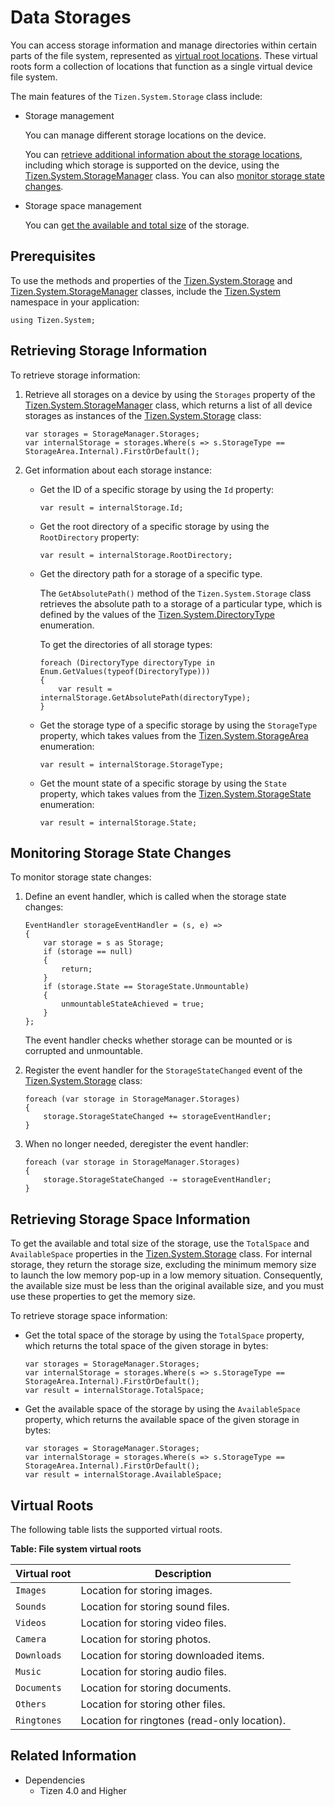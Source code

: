 # Data Storages


You can access storage information and manage directories within certain parts of the file system, represented as [virtual root locations](#virtualroots). These virtual roots form a collection of locations that function as a single virtual device file system.

The main features of the `Tizen.System.Storage` class include:

-   Storage management

    You can manage different storage locations on the device.

    You can [retrieve additional information about the storage locations](#storage), including which storage is supported on the device, using the [Tizen.System.StorageManager](https://developer.tizen.org/dev-guide/csapi/api/Tizen.System.StorageManager.html) class. You can also [monitor storage state changes](#state).

- Storage space management

    You can [get the available and total size](#space) of the storage.

## Prerequisites

To use the methods and properties of the [Tizen.System.Storage](https://developer.tizen.org/dev-guide/csapi/api/Tizen.System.Storage.html) and [Tizen.System.StorageManager](https://developer.tizen.org/dev-guide/csapi/api/Tizen.System.StorageManager.html) classes, include the [Tizen.System](https://developer.tizen.org/dev-guide/csapi/api/Tizen.System.html) namespace in your application:

```
using Tizen.System;
```

<a name="storage"></a>
## Retrieving Storage Information

To retrieve storage information:

1.  Retrieve all storages on a device by using the `Storages` property of the [Tizen.System.StorageManager](https://developer.tizen.org/dev-guide/csapi/api/Tizen.System.StorageManager.html) class, which returns a list of all device storages as instances of the [Tizen.System.Storage](https://developer.tizen.org/dev-guide/csapi/api/Tizen.System.Storage.html) class:

    ```
    var storages = StorageManager.Storages;
    var internalStorage = storages.Where(s => s.StorageType == StorageArea.Internal).FirstOrDefault();
    ```

2. Get information about each storage instance:
    -   Get the ID of a specific storage by using the `Id` property:

        ```
        var result = internalStorage.Id;
        ```

    - Get the root directory of a specific storage by using the `RootDirectory` property:

        ```
        var result = internalStorage.RootDirectory;
        ```

    - Get the directory path for a storage of a specific type.

        The `GetAbsolutePath()` method of the `Tizen.System.Storage` class retrieves the absolute path to a storage of a particular type, which is defined by the values of the [Tizen.System.DirectoryType](https://developer.tizen.org/dev-guide/csapi/api/Tizen.System.DirectoryType.html) enumeration.

        To get the directories of all storage types:

        ```
        foreach (DirectoryType directoryType in Enum.GetValues(typeof(DirectoryType)))
        {
            var result = internalStorage.GetAbsolutePath(directoryType);
        }
        ```

    - Get the storage type of a specific storage by using the `StorageType` property, which takes values from the [Tizen.System.StorageArea](https://developer.tizen.org/dev-guide/csapi/api/Tizen.System.StorageArea.html) enumeration:

        ```
        var result = internalStorage.StorageType;
        ```

    - Get the mount state of a specific storage by using the `State` property, which takes values from the [Tizen.System.StorageState](https://developer.tizen.org/dev-guide/csapi/api/Tizen.System.StorageState.html) enumeration:

        ```
        var result = internalStorage.State;
        ```

<a name="state"></a>
## Monitoring Storage State Changes

To monitor storage state changes:

1.  Define an event handler, which is called when the storage state changes:

    ```
    EventHandler storageEventHandler = (s, e) =>
    {
        var storage = s as Storage;
        if (storage == null)
        {
            return;
        }
        if (storage.State == StorageState.Unmountable)
        {
            unmountableStateAchieved = true;
        }
    };
    ```

    The event handler checks whether storage can be mounted or is corrupted and unmountable.

2. Register the event handler for the `StorageStateChanged` event of the [Tizen.System.Storage](https://developer.tizen.org/dev-guide/csapi/api/Tizen.System.Storage.html) class:

    ```
    foreach (var storage in StorageManager.Storages)
    {
        storage.StorageStateChanged += storageEventHandler;
    }
    ```

3. When no longer needed, deregister the event handler:

    ```
    foreach (var storage in StorageManager.Storages)
    {
        storage.StorageStateChanged -= storageEventHandler;
    }
    ```

<a name="space"></a>
## Retrieving Storage Space Information

To get the available and total size of the storage, use the `TotalSpace` and `AvailableSpace` properties in the [Tizen.System.Storage](https://developer.tizen.org/dev-guide/csapi/api/Tizen.System.Storage.html) class. For internal storage, they return the storage size, excluding the minimum memory size to launch the low memory pop-up in a low memory situation. Consequently, the available size must be less than the original available size, and you must use these properties to get the memory size.

To retrieve storage space information:

-   Get the total space of the storage by using the `TotalSpace` property, which returns the total space of the given storage in bytes:

    ```
    var storages = StorageManager.Storages;
    var internalStorage = storages.Where(s => s.StorageType == StorageArea.Internal).FirstOrDefault();
    var result = internalStorage.TotalSpace;
    ```

- Get the available space of the storage by using the `AvailableSpace` property, which returns the available space of the given storage in bytes:

    ```
    var storages = StorageManager.Storages;
    var internalStorage = storages.Where(s => s.StorageType == StorageArea.Internal).FirstOrDefault();
    var result = internalStorage.AvailableSpace;
    ```

<a name="virtualroots"></a>
## Virtual Roots

The following table lists the supported virtual roots.

**Table: File system virtual roots**

| Virtual root | Description                              |
| ------------ | ---------------------------------------- |
| `Images`     | Location for storing images.             |
| `Sounds`     | Location for storing sound files.        |
| `Videos`     | Location for storing video files.        |
| `Camera`     | Location for storing photos.             |
| `Downloads`  | Location for storing downloaded items.   |
| `Music`      | Location for storing audio files.        |
| `Documents`  | Location for storing documents.          |
| `Others`     | Location for storing other files.        |
| `Ringtones`  | Location for ringtones (read-only location). |



## Related Information
* Dependencies
  -   Tizen 4.0 and Higher
